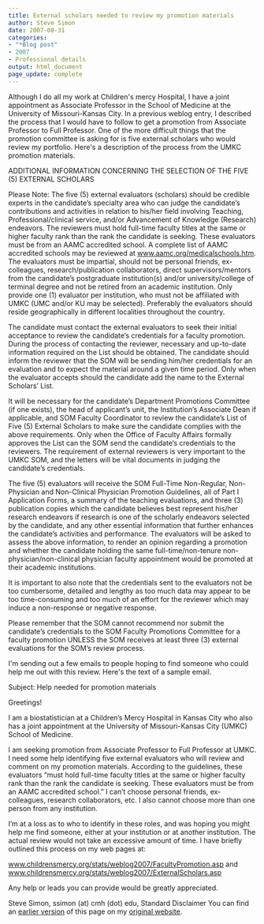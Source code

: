 ```yaml
---
title: External scholars needed to review my promotion materials
author: Steve Simon
date: 2007-08-31
categories:
- "*Blog post"
- 2007
- Professional details
output: html_document
page_update: complete
---
```


Although I do all my work at Children's mercy Hospital, I have a joint appointment as Associate Professor in the School of Medicine at the University of Missouri-Kansas City. In a previous weblog entry, I described the process that I would have to follow to get a promotion from Associate Professor to Full Professor. One of the more difficult things that the promotion committee is asking for is five external scholars who would review my portfolio. Here's a description of the process from the UMKC promotion materials.

ADDITIONAL INFORMATION CONCERNING THE SELECTION OF THE FIVE (5) EXTERNAL SCHOLARS

Please Note: The five (5) external evaluators (scholars) should be credible experts in the candidate’s specialty area who can judge the candidate’s contributions and activities in relation to his/her field involving Teaching, Professional/clinical service, and/or Advancement of Knowledge (Research) endeavors. The reviewers must hold full-time faculty titles at the same or higher faculty rank than the rank the candidate is seeking. These evaluators must be from an AAMC accredited school. A complete list of AAMC accredited schools may be reviewed at www.aamc.org/medicalschools.htm. The evaluators must be impartial, should not be personal friends, ex-colleagues, research/publication collaborators, direct supervisors/mentors from the candidate’s postgraduate institution(s) and/or university/college of terminal degree and not be retired from an academic institution. Only provide one (1) evaluator per institution, who must not be affiliated with UMKC (UMC and/or KU may be selected). Preferably the evaluators should reside geographically in different localities throughout the country.

The candidate must contact the external evaluators to seek their initial acceptance to review the candidate’s credentials for a faculty promotion. During the process of contacting the reviewer, necessary and up-to-date information required on the List should be obtained. The candidate should inform the reviewer that the SOM will be sending him/her credentials for an evaluation and to expect the material around a given time period. Only when the evaluator accepts should the candidate add the name to the External Scholars’ List.

It will be necessary for the candidate’s Department Promotions Committee (if one exists), the head of applicant’s unit, the Institution’s Associate Dean if applicable, and SOM Faculty Coordinator to review the candidate’s List of Five (5) External Scholars to make sure the candidate complies with the above requirements. Only when the Office of Faculty Affairs formally approves the List can the SOM send the candidate’s credentials to the reviewers. The requirement of external reviewers is very important to the UMKC SOM, and the letters will be vital documents in judging the candidate’s credentials.

The five (5) evaluators will receive the SOM Full-Time Non-Regular, Non-Physician and Non-Clinical Physician Promotion Guidelines, all of Part I Application Forms, a summary of the teaching evaluations, and three (3) publication copies which the candidate believes best represent his/her research endeavors if research is one of the scholarly endeavors selected by the candidate, and any other essential information that further enhances the candidate’s activities and performance. The evaluators will be asked to assess the above information, to render an opinion regarding a promotion and whether the candidate holding the same full-time/non-tenure non-physician/non-clinical physician faculty appointment would be promoted at their academic institutions.

It is important to also note that the credentials sent to the evaluators not be too cumbersome, detailed and lengthy as too much data may appear to be too time-consuming and too much of an effort for the reviewer which may induce a non-response or negative response.

Please remember that the SOM cannot recommend nor submit the candidate’s credentials to the SOM Faculty Promotions Committee for a faculty promotion UNLESS the SOM receives at least three (3) external evaluations for the SOM’s review process.

I'm sending out a few emails to people hoping to find someone who could help me out with this review. Here's the text of a sample email.

Subject: Help needed for promotion materials

Greetings!

I am a biostatistician at a Children’s Mercy Hospital in Kansas City who also has a joint appointment at the University of Missouri-Kansas City (UMKC) School of Medicine.

I am seeking promotion from Associate Professor to Full Professor at UMKC. I need some help identifying five external evaluators who will review and comment on my promotion materials. According to the guidelines, these evaluators “must hold full-time faculty titles at the same or higher faculty rank than the rank the candidate is seeking. These evaluators must be from an AAMC accredited school.” I can’t choose personal friends, ex-colleagues, research collaborators, etc. I also cannot choose more than one person from any institution.

I’m at a loss as to who to identify in these roles, and was hoping you might help me find someone, either at your institution or at another institution. The actual review would not take an excessive amount of time. I have briefly outlined this process on my web pages at:

www.childrensmercy.org/stats/weblog2007/FacultyPromotion.asp and
www.childrensmercy.org/stats/weblog2007/ExternalScholars.asp

Any help or leads you can provide would be greatly appreciated.

Steve Simon, ssimon (at) cmh (dot) edu, Standard Disclaimer
You can find an [earlier version][sim1] of this page on my [original website][sim2].

[sim1]: http://www.pmean.com/07/exercises18.htm
[sim2]: http://www.pmean.com/original_site.html
